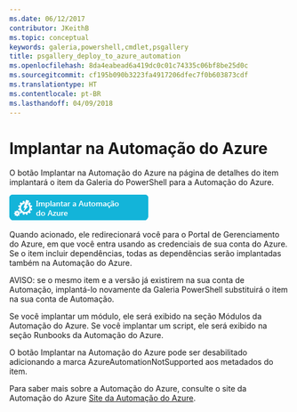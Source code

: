 ```yaml
---
ms.date: 06/12/2017
contributor: JKeithB
ms.topic: conceptual
keywords: galeria,powershell,cmdlet,psgallery
title: psgallery_deploy_to_azure_automation
ms.openlocfilehash: 8da4eabead6a419dc0c01c74335c06bf8be25d0c
ms.sourcegitcommit: cf195b090b3223fa4917206dfec7f0b603873cdf
ms.translationtype: HT
ms.contentlocale: pt-BR
ms.lasthandoff: 04/09/2018
---
```

<a name="deploy-to-azure-automation"></a>Implantar na Automação do Azure
===========================

O botão Implantar na Automação do Azure na página de detalhes do item implantará o item da Galeria do PowerShell para a Automação do Azure.

![Botão Implantar na Automação do Azure](Images/DeployToAzureAutomationButton.png)

Quando acionado, ele redirecionará você para o Portal de Gerenciamento do Azure, em que você entra usando as credenciais de sua conta do Azure.
Se o item incluir dependências, todas as dependências serão implantadas também na Automação do Azure.

AVISO: se o mesmo item e a versão já existirem na sua conta de Automação, implantá-lo novamente da Galeria PowerShell substituirá o item na sua conta de Automação.

Se você implantar um módulo, ele será exibido na seção Módulos da Automação do Azure.  Se você implantar um script, ele será exibido na seção Runbooks da Automação do Azure.

O botão Implantar na Automação do Azure pode ser desabilitado adicionando a marca AzureAutomationNotSupported aos metadados do item.

Para saber mais sobre a Automação do Azure, consulte o site da Automação do Azure [Site da Automação do Azure](http://azure.microsoft.com/services/automation/).